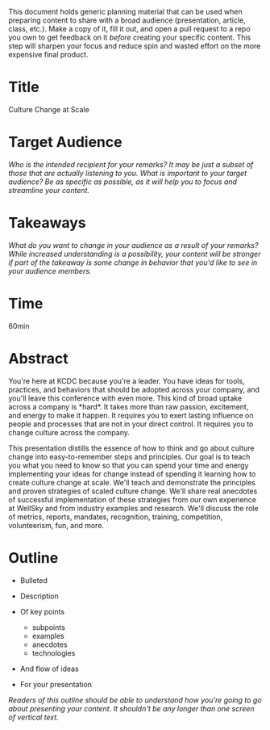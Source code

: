 This document holds generic planning material that can be used when preparing content to share with a broad audience (presentation, article, class, etc.).
Make a copy of it, fill it out, and open a pull request to a repo you own to get feedback on it _before_ creating your specific content.
This step will sharpen your focus and reduce spin and wasted effort on the more expensive final product.

# Title

Culture Change at Scale

# Target Audience

_Who is the intended recipient for your remarks?_
_It may be just a subset of those that are actually listening to you._
_What is important to your target audience?_
_Be as specific as possible, as it will help you to focus and streamline your content._

# Takeaways

_What do you want to change in your audience as a result of your remarks?_
_While increased understanding is a possibility, your content will be stronger if part of the takeaway is some change in behavior that you'd like to see in your audience members._

# Time

60min

# Abstract

You're here at KCDC because you're a leader.
You have ideas for tools, practices, and behaviors that should be adopted across your company,
and you'll leave this conference with even more.
This kind of broad uptake across a company is \*hard\*.
It takes more than raw passion, excitement, and energy to make it happen.
It requires you to exert lasting influence on people and processes that are not in your direct control.
It requires you to change culture across the company.

This presentation distills the essence of how to think and go about culture change into easy-to-remember steps and principles.
Our goal is to teach you what you need to know so that you can spend your time and energy implementing your ideas for change instead of spending it learning how to create culture change at scale.
We'll teach and demonstrate the principles and proven strategies of scaled culture change.
We'll share real anecdotes of successful implementation of these strategies from our own experience at WellSky and from industry examples and research.
We'll discuss the role of metrics, reports, mandates, recognition, training, competition, volunteerism, fun, and more.



# Outline

* Bulleted
* Description
* Of key points

  * subpoints
  * examples
  * anecdotes
  * technologies

* And flow of ideas
* For your presentation

_Readers of this outline should be able to understand how you're going to go about presenting your content._
_It shouldn't be any longer than one screen of vertical text._

